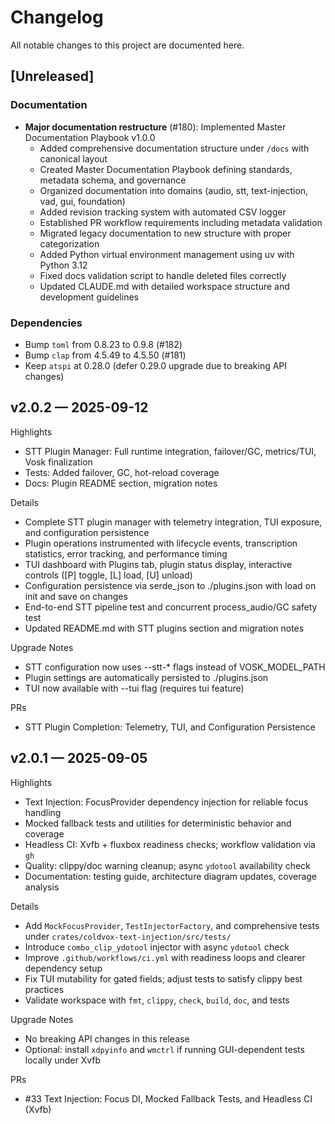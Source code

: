 # Changelog

All notable changes to this project are documented here.

## [Unreleased]

### Documentation
- **Major documentation restructure** (#180): Implemented Master Documentation Playbook v1.0.0
  - Added comprehensive documentation structure under `/docs` with canonical layout
  - Created Master Documentation Playbook defining standards, metadata schema, and governance
  - Organized documentation into domains (audio, stt, text-injection, vad, gui, foundation)
  - Added revision tracking system with automated CSV logger
  - Established PR workflow requirements including metadata validation
  - Migrated legacy documentation to new structure with proper categorization
  - Added Python virtual environment management using uv with Python 3.12
  - Fixed docs validation script to handle deleted files correctly
  - Updated CLAUDE.md with detailed workspace structure and development guidelines

### Dependencies
- Bump `toml` from 0.8.23 to 0.9.8 (#182)
- Bump `clap` from 4.5.49 to 4.5.50 (#181)
- Keep `atspi` at 0.28.0 (defer 0.29.0 upgrade due to breaking API changes)

## v2.0.2 — 2025-09-12

Highlights
- STT Plugin Manager: Full runtime integration, failover/GC, metrics/TUI, Vosk finalization
- Tests: Added failover, GC, hot-reload coverage
- Docs: Plugin README section, migration notes

Details
- Complete STT plugin manager with telemetry integration, TUI exposure, and configuration persistence
- Plugin operations instrumented with lifecycle events, transcription statistics, error tracking, and performance timing
- TUI dashboard with Plugins tab, plugin status display, interactive controls ([P] toggle, [L] load, [U] unload)
- Configuration persistence via serde_json to ./plugins.json with load on init and save on changes
- End-to-end STT pipeline test and concurrent process_audio/GC safety test
- Updated README.md with STT plugins section and migration notes

Upgrade Notes
- STT configuration now uses --stt-* flags instead of VOSK_MODEL_PATH
- Plugin settings are automatically persisted to ./plugins.json
- TUI now available with --tui flag (requires tui feature)

PRs
- STT Plugin Completion: Telemetry, TUI, and Configuration Persistence

## v2.0.1 — 2025-09-05

Highlights
- Text Injection: FocusProvider dependency injection for reliable focus handling
- Mocked fallback tests and utilities for deterministic behavior and coverage
- Headless CI: Xvfb + fluxbox readiness checks; workflow validation via `gh`
- Quality: clippy/doc warning cleanup; async `ydotool` availability check
- Documentation: testing guide, architecture diagram updates, coverage analysis

Details
- Add `MockFocusProvider`, `TestInjectorFactory`, and comprehensive tests under `crates/coldvox-text-injection/src/tests/`
- Introduce `combo_clip_ydotool` injector with async `ydotool` check
- Improve `.github/workflows/ci.yml` with readiness loops and clearer dependency setup
- Fix TUI mutability for gated fields; adjust tests to satisfy clippy best practices
- Validate workspace with `fmt`, `clippy`, `check`, `build`, `doc`, and tests

Upgrade Notes
- No breaking API changes in this release
- Optional: install `xdpyinfo` and `wmctrl` if running GUI-dependent tests locally under Xvfb

PRs
- #33 Text Injection: Focus DI, Mocked Fallback Tests, and Headless CI (Xvfb)
